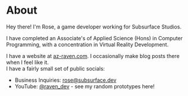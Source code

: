 # About
Hey there! I'm Rose, a game developer working for Subsurface Studios.  

I have completed an Associate's of Applied Science (Hons) in Computer Programming, with a concentration in Virtual Reality Development.

I have a website at [az-raven.com](https://az-raven.com). I occasionally make blog posts there when I feel like it.  
I have a fairly small set of public socials:
- Business Inquiries: [rose@subsurface.dev](mailto://rose@subsurface.dev)
- YouTube: [@raven_dev](https://youtube.com/@raven_dev) - see my random prototypes here!
